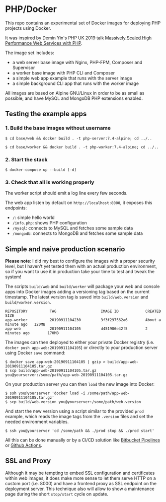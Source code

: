 # PHP/Docker

This repo contains an experimental set of Docker images for deploying PHP projects using Docker.

It was inspired by Demin Yin's PHP UK 2019 talk [Massively Scaled High Performance Web Services with PHP][slides].

The image set includes:

 - a web server base image with Nginx, PHP-FPM, Composer and Supervisor
 - a worker base image with PHP CLI and Composer
 - a simple web app example that runs with the server image
 - a simple background CLI app that runs with the worker image

All images are based on Alpine GNU/Linux in order to be as small as possible, and have MySQL and MongoDB PHP extensions enabled.

## Testing the example apps

### 1. Build the base images without username

```console
$ cd base/web && docker build . -t php-server:7.4-alpine; cd ../..
```

```console
$ cd base/worker && docker build . -t php-worker:7.4-alpine; cd ../..
```

### 2. Start the stack

```console
$ docker-compose up --build [-d]
```

### 3. Check that all is working properly

The worker script should emit a log line every few seconds.

The web app listen by default on `http://localhost:8000`, it exposes this endpoints:

 - `/`: simple hello world
 - `/info.php`: shows PHP configuration
 - `/mysql`: connects to MySQL and fetches some sample data
 - `/mongodb`: connects to MongoDB and fetches some sample data

## Simple and naive production scenario

**Please note**: I did my best to configure the images with a proper security level, but I haven't yet tested them with an actual production environment, so if you want to use it in production take your time to test and tweak the system!

The scripts `build/web` and `build/worker` will package your web and console apps into Docker images adding a versioning tag based on the current timestamp. The latest version tag is saved into `build/web.version` and `build/worker.version`.

```console
REPOSITORY          TAG                    IMAGE ID            CREATED              SIZE
app-worker          20190911104230         3f3f297562a6        About a minute ago   120MB
app-web             20190911104105         d451986e42f5        2 minutes ago        170MB
```

The images can then deployed to either your private Docker registry (i.e. `docker push app-web:20190911104105`) or directly to your production server using Docker `save` command:

```console
$ docker save app-web:20190911104105 | gzip > build/app-web-20190911104105.tar.gz
$ scp build/app-web-20190911104105.tar.gz you@yourserver:/some/path/app-web-20190911104105.tar.gz
```

On your production server you can then `load` the new image into Docker:

```console
$ ssh you@yourserver 'docker load -i /some/path/app-web-20190911104105.tar.gz'
$ scp build/web.version you@yourserver:/some/path/web.version
```

And start the new version using a script similar to the provided `prod` example, which reads the image tags from the `.version` files and set the needed environment variables.

```console
$ ssh you@yourserver 'cd /some/path && ./prod stop && ./prod start'
```

All this can be done manually or by a CI/CD solution like [Bitbucket Pipelines](https://bitbucket.org/product/features/pipelines) or [Github Actions](https://github.com/features/actions).

## SSL and Proxy

Although it may be tempting to embed SSL configuration and certificates within web images, it does make more sense to let them serve HTTP on a custom port (i.e. 8000) and have a frontend proxy as SSL endpoint on the deployment server. This technique also will allow to show a maintenance page during the short `stop/start` cycle on update.

[slides]: https://joind.in/event/php-uk-conference-2019/massively-scaled-high-performance-web-services-with-php
